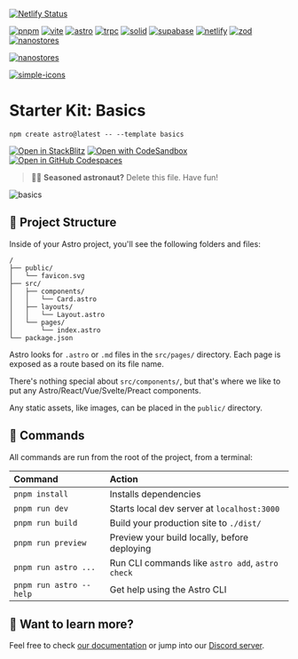 [![Netlify Status](https://api.netlify.com/api/v1/badges/dc211944-a755-4690-868f-f1549254266a/deploy-status)](https://app.netlify.com/sites/tokcide/deploys)

[![pnpm](https://img.shields.io/badge/pnpm-docs-informational?style=flat-square&logo=pnpm)](https://pnpm.io/pnpm-cli)
[![vite](https://img.shields.io/badge/vite-docs-informational?style=flat-square&logo=vite)](https://vitejs.dev/guide/)
[![astro](https://img.shields.io/badge/astro-docs-informational?style=flat-square&logo=astro)](https://docs.astro.build/en/core-concepts/astro-syntax/)
[![trpc](https://img.shields.io/badge/trpc-docs-informational?style=flat-square&logo=trpc)](https://trpc.io/docs)
[![solid](https://img.shields.io/badge/solid-docs-informational?style=flat-square&logo=solid)](https://www.solidjs.com/docs/latest)
[![supabase](https://img.shields.io/badge/supabase-docs-informational?style=flat-square&logo=supabase)](https://supabase.com/docs)
[![netlify](https://img.shields.io/badge/netlify-docs-informational?style=flat-square&logo=netlify)](https://app.netlify.com/)
[![zod](https://img.shields.io/badge/zod-docs-informational?style=flat-square&logo=zod)](https://zod.dev/)
[![nanostores](https://img.shields.io/badge/nanostores-docs-informational?style=flat-square&logo=nanostores)](https://zod.dev/)

[![nanostores](https://img.shields.io/github/stars/nanostores/nanostores?label=nanostores&logo=github&logoColor=black&style=social)](https://github.com/nanostores/nanostores)

[![simple-icons](https://img.shields.io/github/stars/simple-icons/simple-icons?label=simple-icons&style=for-the-badge)](https://github.com/simple-icons/simple-icons/blob/develop/slugs.md)

# Starter Kit: Basics

```
npm create astro@latest -- --template basics
```

[![Open in StackBlitz](https://developer.stackblitz.com/img/open_in_stackblitz.svg)](https://stackblitz.com/github/withastro/astro/tree/latest/examples/basics)
[![Open with CodeSandbox](https://assets.codesandbox.io/github/button-edit-lime.svg)](https://codesandbox.io/p/sandbox/github/withastro/astro/tree/latest/examples/basics)
[![Open in GitHub Codespaces](https://github.com/codespaces/badge.svg)](https://codespaces.new/withastro/astro?devcontainer_path=.devcontainer/basics/devcontainer.json)

> 🧑‍🚀 **Seasoned astronaut?** Delete this file. Have fun!

![basics](https://user-images.githubusercontent.com/4677417/186188965-73453154-fdec-4d6b-9c34-cb35c248ae5b.png)

## 🚀 Project Structure

Inside of your Astro project, you'll see the following folders and files:

```
/
├── public/
│   └── favicon.svg
├── src/
│   ├── components/
│   │   └── Card.astro
│   ├── layouts/
│   │   └── Layout.astro
│   └── pages/
│       └── index.astro
└── package.json
```

Astro looks for `.astro` or `.md` files in the `src/pages/` directory. Each page is exposed as a route based on its file name.

There's nothing special about `src/components/`, but that's where we like to put any Astro/React/Vue/Svelte/Preact components.

Any static assets, like images, can be placed in the `public/` directory.

## 🧞 Commands

All commands are run from the root of the project, from a terminal:

| Command                 | Action                                           |
| :---------------------- | :----------------------------------------------- |
| `pnpm install`          | Installs dependencies                            |
| `pnpm run dev`          | Starts local dev server at `localhost:3000`      |
| `pnpm run build`        | Build your production site to `./dist/`          |
| `pnpm run preview`      | Preview your build locally, before deploying     |
| `pnpm run astro ...`    | Run CLI commands like `astro add`, `astro check` |
| `pnpm run astro --help` | Get help using the Astro CLI                     |

## 👀 Want to learn more?

Feel free to check [our documentation](https://docs.astro.build) or jump into our [Discord server](https://astro.build/chat).
